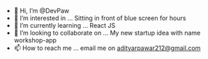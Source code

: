 - 👋 Hi, I’m @DevPaw
- 👀 I’m interested in ... Sitting in front of blue screen for hours
- 🌱 I’m currently learning ... React JS
- 💞️ I’m looking to collaborate on ... My new startup idea with name workshop-app
- 📫 How to reach me ... email me on adityarpawar212@gmail.com

<!---
DevPaw/DevPaw is a ✨ special ✨ repository because its `README.md` (this file) appears on your GitHub profile.
You can click the Preview link to take a look at your changes.
--->

